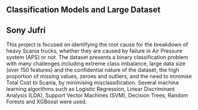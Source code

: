 ## Classification Models and Large Dataset

## Sony Jufri
This project is focused on identifying the root cause for the breakdown of heavy Scania trucks, whether they are caused by failure in Air Pressure system (APS) or not. The dataset presents a binary classification problem with many challenges including extreme class imbalance, large data size (over 150 features) and the confidential nature of the dataset, the high proportion of missing values, zeroes and outliers, and the need to minimise Total Cost to Scania, by minimising misclassification. Several machine learning algorithms such as Logistic Regression, Linear Discriminant Analysis (LDA), Support Vector Machines (SVM), Decision Trees, Random Forests and XGBoost were used.
